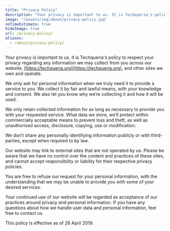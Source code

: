```yaml
---
title: "Privacy Policy"
description: "Your privacy is important to us. It is Techqueria's policy to respect your privacy regarding any information we may collect from you across our website and other sites we own and operate."
image: "/assets/img/about/privacy-policy.jpg"
noTimeEstimate: true
hideImage: true
url: /privacy-policy/
aliases:
  - /about/privacy-policy/
---
```


Your privacy is important to us. It is Techqueria's policy to respect your privacy regarding any information we may collect from you across our website, [https://techqueria.org](https://techqueria.org), and other sites we own and operate.

We only ask for personal information when we truly need it to provide a service to you. We collect it by fair and lawful means, with your knowledge and consent. We also let you know why we’re collecting it and how it will be used.

We only retain collected information for as long as necessary to provide you with your requested service. What data we store, we’ll protect within commercially acceptable means to prevent loss and theft, as well as unauthorised access, disclosure, copying, use or modification.

We don’t share any personally identifying information publicly or with third-parties, except when required to by law.

Our website may link to external sites that are not operated by us. Please be aware that we have no control over the content and practices of these sites, and cannot accept responsibility or liability for their respective privacy policies.

You are free to refuse our request for your personal information, with the understanding that we may be unable to provide you with some of your desired services.

Your continued use of our website will be regarded as acceptance of our practices around privacy and personal information. If you have any questions about how we handle user data and personal information, feel free to contact us.

This policy is effective as of 26 April 2019.
